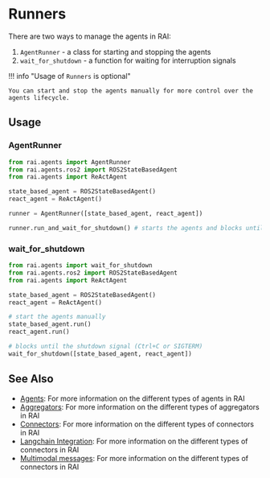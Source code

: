 # Runners

There are two ways to manage the agents in RAI:

1. `AgentRunner` - a class for starting and stopping the agents
2. `wait_for_shutdown` - a function for waiting for interruption signals

!!! info "Usage of `Runners` is optional"

    You can start and stop the agents manually for more control over the agents lifecycle.

## Usage

### AgentRunner

```python
from rai.agents import AgentRunner
from rai.agents.ros2 import ROS2StateBasedAgent
from rai.agents import ReActAgent

state_based_agent = ROS2StateBasedAgent()
react_agent = ReActAgent()

runner = AgentRunner([state_based_agent, react_agent])

runner.run_and_wait_for_shutdown() # starts the agents and blocks until the shutdown signal (Ctrl+C or SIGTERM)
```

### wait_for_shutdown

```python
from rai.agents import wait_for_shutdown
from rai.agents.ros2 import ROS2StateBasedAgent
from rai.agents import ReActAgent

state_based_agent = ROS2StateBasedAgent()
react_agent = ReActAgent()

# start the agents manually
state_based_agent.run()
react_agent.run()

# blocks until the shutdown signal (Ctrl+C or SIGTERM)
wait_for_shutdown([state_based_agent, react_agent])
```

## See Also

-   [Agents](../agents/overview.md): For more information on the different types of agents in RAI
-   [Aggregators](../aggregators/overview.md): For more information on the different types of aggregators in RAI
-   [Connectors](../connectors/overview.md): For more information on the different types of connectors in RAI
-   [Langchain Integration](../langchain_integration/overview.md): For more information on the different types of connectors in RAI
-   [Multimodal messages](../langchain_integration/multimodal_messages.md): For more information on the different types of connectors in RAI
